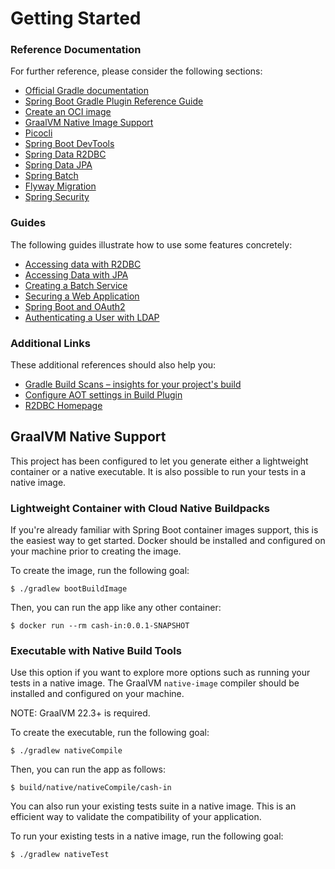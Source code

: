 # Getting Started

### Reference Documentation

For further reference, please consider the following sections:

* [Official Gradle documentation](https://docs.gradle.org)
* [Spring Boot Gradle Plugin Reference Guide](https://docs.spring.io/spring-boot/docs/3.0.6/gradle-plugin/reference/html/)
* [Create an OCI image](https://docs.spring.io/spring-boot/docs/3.0.6/gradle-plugin/reference/html/#build-image)
* [GraalVM Native Image Support](https://docs.spring.io/spring-boot/docs/3.0.6/reference/html/native-image.html#native-image)
* [Picocli](https://picocli.info/#_spring_boot_example)
* [Spring Boot DevTools](https://docs.spring.io/spring-boot/docs/3.0.6/reference/htmlsingle/#using.devtools)
* [Spring Data R2DBC](https://docs.spring.io/spring-boot/docs/3.0.6/reference/htmlsingle/#data.sql.r2dbc)
* [Spring Data JPA](https://docs.spring.io/spring-boot/docs/3.0.6/reference/htmlsingle/#data.sql.jpa-and-spring-data)
* [Spring Batch](https://docs.spring.io/spring-boot/docs/3.0.6/reference/htmlsingle/#howto.batch)
* [Flyway Migration](https://docs.spring.io/spring-boot/docs/3.0.6/reference/htmlsingle/#howto.data-initialization.migration-tool.flyway)
* [Spring Security](https://docs.spring.io/spring-boot/docs/3.0.6/reference/htmlsingle/#web.security)

### Guides

The following guides illustrate how to use some features concretely:

* [Accessing data with R2DBC](https://spring.io/guides/gs/accessing-data-r2dbc/)
* [Accessing Data with JPA](https://spring.io/guides/gs/accessing-data-jpa/)
* [Creating a Batch Service](https://spring.io/guides/gs/batch-processing/)
* [Securing a Web Application](https://spring.io/guides/gs/securing-web/)
* [Spring Boot and OAuth2](https://spring.io/guides/tutorials/spring-boot-oauth2/)
* [Authenticating a User with LDAP](https://spring.io/guides/gs/authenticating-ldap/)

### Additional Links

These additional references should also help you:

* [Gradle Build Scans – insights for your project's build](https://scans.gradle.com#gradle)
* [Configure AOT settings in Build Plugin](https://docs.spring.io/spring-boot/docs/3.0.6/gradle-plugin/reference/htmlsingle/#aot)
* [R2DBC Homepage](https://r2dbc.io)

## GraalVM Native Support

This project has been configured to let you generate either a lightweight container or a native executable.
It is also possible to run your tests in a native image.

### Lightweight Container with Cloud Native Buildpacks

If you're already familiar with Spring Boot container images support, this is the easiest way to get started.
Docker should be installed and configured on your machine prior to creating the image.

To create the image, run the following goal:

```
$ ./gradlew bootBuildImage
```

Then, you can run the app like any other container:

```
$ docker run --rm cash-in:0.0.1-SNAPSHOT
```

### Executable with Native Build Tools

Use this option if you want to explore more options such as running your tests in a native image.
The GraalVM `native-image` compiler should be installed and configured on your machine.

NOTE: GraalVM 22.3+ is required.

To create the executable, run the following goal:

```
$ ./gradlew nativeCompile
```

Then, you can run the app as follows:

```
$ build/native/nativeCompile/cash-in
```

You can also run your existing tests suite in a native image.
This is an efficient way to validate the compatibility of your application.

To run your existing tests in a native image, run the following goal:

```
$ ./gradlew nativeTest
```

